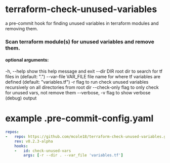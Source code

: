 # terraform-check-unused-variables

a pre-commit hook for finding unused variables in terraform modules and removing them.

### Scan terraform module(s) for unused variables and remove them.

#### optional arguments:
  -h, --help           show this help message and exit
  --dir DIR            root dir to search for tf files in (default: ".")
  --var-file VAR_FILE  file name for where tf variables are defined (default: "variables.tf")
  -r                   flag to run check unused variables recursively on all directories from root dir
  --check-only         flag to only check for unused vars, not remove them
  --verbose, -v        flag to show verbose (debug) output

# example .pre-commit-config.yaml

```yaml
repos:
-   repo: https://github.com/mcole18/terraform-check-unused-variables.git
    rev: v0.2.3-alpha
    hooks:
    -   id: check-unused-vars
        args: [-r --dir . --var_file 'variables.tf']
```
